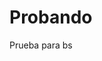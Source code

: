 Probando
========

Prueba para bs

<html>
  <head>
    <meta http-equiv="Content-Type" content="text/html;charset=utf-8"/>
    <script type="text/javascript" src="d3/d3.js"></script>
    <script type="text/javascript" src="d3/d3.geom.js"></script>
    <script type="text/javascript" src="d3/d3.layout.js"></script>
    <link type="text/css" rel="stylesheet" href="style.css"/>
    <style type="text/css">

circle {
  stroke: #000;
  stroke-opacity: .5;
}

    </style>
  </head>
  <body>
    <div id="body">
      <div id="footer">
        Collision Detection
        <div class="hint">move the mouse to repel nodes</div>
      </div>
    </div>
    <script type="text/javascript">

var w = 1280,
    h = 800;

var nodes = d3.range(200).map(function() { return {radius: Math.random() * 12 + 4}; }),
    color = d3.scale.category10();

var force = d3.layout.force()
    .gravity(0.05)
    .charge(function(d, i) { return i ? 0 : -2000; })
    .nodes(nodes)
    .size([w, h]);

var root = nodes[0];
root.radius = 0;
root.fixed = true;

force.start();

var svg = d3.select("#body").append("svg:svg")
    .attr("width", w)
    .attr("height", h);

svg.selectAll("circle")
    .data(nodes.slice(1))
  .enter().append("svg:circle")
    .attr("r", function(d) { return d.radius - 2; })
    .style("fill", function(d, i) { return color(i % 3); });

force.on("tick", function(e) {
  var q = d3.geom.quadtree(nodes),
      i = 0,
      n = nodes.length;

  while (++i < n) {
    q.visit(collide(nodes[i]));
  }

  svg.selectAll("circle")
      .attr("cx", function(d) { return d.x; })
      .attr("cy", function(d) { return d.y; });
});

svg.on("mousemove", function() {
  var p1 = d3.svg.mouse(this);
  root.px = p1[0];
  root.py = p1[1];
  force.resume();
});

function collide(node) {
  var r = node.radius + 16,
      nx1 = node.x - r,
      nx2 = node.x + r,
      ny1 = node.y - r,
      ny2 = node.y + r;
  return function(quad, x1, y1, x2, y2) {
    if (quad.point && (quad.point !== node)) {
      var x = node.x - quad.point.x,
          y = node.y - quad.point.y,
          l = Math.sqrt(x * x + y * y),
          r = node.radius + quad.point.radius;
      if (l < r) {
        l = (l - r) / l * .5;
        node.x -= x *= l;
        node.y -= y *= l;
        quad.point.x += x;
        quad.point.y += y;
      }
    }
    return x1 > nx2
        || x2 < nx1
        || y1 > ny2
        || y2 < ny1;
  };
}

    </script>
  </body>
</html>